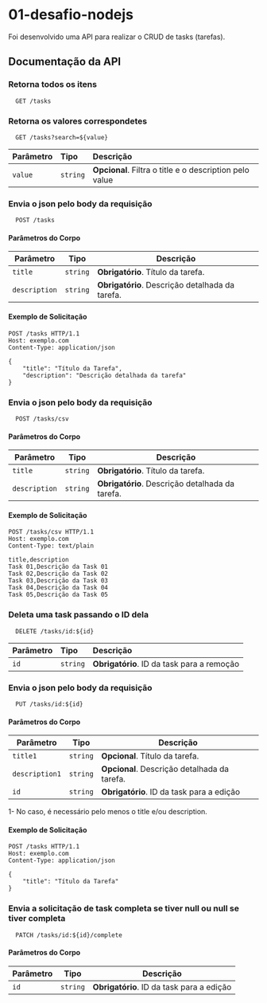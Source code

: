 # 01-desafio-nodejs

Foi desenvolvido uma API para realizar o CRUD de tasks (tarefas).
## Documentação da API

### Retorna todos os itens

```http
  GET /tasks
```

### Retorna os valores correspondetes

```http
  GET /tasks?search=${value}
```

| Parâmetro   | Tipo       | Descrição                           |
| :---------- | :--------- | :---------------------------------- |
| `value` | `string` | **Opcional**. Filtra o title e o description pelo value |

### Envia o json pelo body da requisição
```http
  POST /tasks
```

#### Parâmetros do Corpo

| Parâmetro     | Tipo     |  Descrição                          |
| ------------- | -------- | ----------------------------------- |
| `title`       | `string` | **Obrigatório**. Título da tarefa.                   |
| `description` | `string` | **Obrigatório**. Descrição detalhada da tarefa.      |

#### Exemplo de Solicitação
```http
POST /tasks HTTP/1.1
Host: exemplo.com
Content-Type: application/json

{
    "title": "Título da Tarefa",
    "description": "Descrição detalhada da tarefa"
}
```

### Envia o json pelo body da requisição
```http
  POST /tasks/csv
```

#### Parâmetros do Corpo

| Parâmetro     | Tipo     |  Descrição                          |
| ------------- | -------- | ----------------------------------- |
| `title`       | `string` | **Obrigatório**. Título da tarefa.                   |
| `description` | `string` | **Obrigatório**. Descrição detalhada da tarefa.      |

#### Exemplo de Solicitação
```http
POST /tasks/csv HTTP/1.1
Host: exemplo.com
Content-Type: text/plain

title,description
Task 01,Descrição da Task 01
Task 02,Descrição da Task 02
Task 03,Descrição da Task 03
Task 04,Descrição da Task 04
Task 05,Descrição da Task 05
```
### Deleta uma task passando o ID dela

```http
  DELETE /tasks/id:${id}
```

| Parâmetro   | Tipo       | Descrição                           |
| :---------- | :--------- | :---------------------------------- |
| `id` | `string` | **Obrigatório**. ID da task para a remoção|

### Envia o json pelo body da requisição
```http
  PUT /tasks/id:${id}
```

#### Parâmetros do Corpo

| Parâmetro     | Tipo     |  Descrição                          |
| ------------- | -------- | ----------------------------------- |
| `title1`       | `string` | **Opcional**. Título da tarefa.                   |
| `description1` | `string` | **Opcional**. Descrição detalhada da tarefa.      |
| `id` | `string` | **Obrigatório**. ID da task para a edição|

1- No caso, é necessário pelo menos o title e/ou description.

#### Exemplo de Solicitação
```http
POST /tasks HTTP/1.1
Host: exemplo.com
Content-Type: application/json

{
    "title": "Título da Tarefa"
}
```

### Envia a solicitação de task completa se tiver null ou null se tiver completa
```http
  PATCH /tasks/id:${id}/complete
```

#### Parâmetros do Corpo

| Parâmetro     | Tipo     |  Descrição                          |
| ------------- | -------- | ----------------------------------- |
| `id` | `string` | **Obrigatório**. ID da task para a edição|
